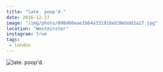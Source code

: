 ```yaml
---
title: "late. poop'd."
date: 2016-12-27
image: "/img/photo/898d60eae1b64a331916eb38ebdd2a27.jpg"
location: "Westminster"
instagram: true
tags:
 - london
---
```


![late. poop'd.](/img/photo/898d60eae1b64a331916eb38ebdd2a27.jpg)
